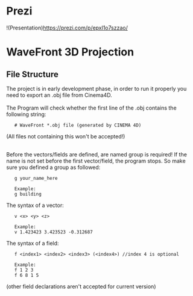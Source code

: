  # Prezi
  !(Presentation)https://prezi.com/p/epxl1o7szzao/
 
 # WaveFront 3D Projection

 ## File Structure
 The project is in early development phase, in order to run it properly you need to export an .obj file from Cinema4D.<br><br>
 The Program will check whether the first line of the .obj contains the following string:
 ```
	# WaveFront *.obj file (generated by CINEMA 4D)
 ```
 (All files not containing this won't be accepted!)<br><br>
 
 Before the vectors/fields are defined, are named group is required! If the name is not set before the first vector/field, the program stops. So make sure you defined a group as followed:
 ```
	g your_name_here
	
	Example:
	g building
 ```
 
 The syntax of a vector:
 ```
	v <x> <y> <z>
	
	Example:
	v 1.423423 3.423523 -0.312687
 ```
 
  The syntax of a field:
 ```
	f <index1> <index2> <index3> (<index4>) //index 4 is optional
	
	Example:
	f 1 2 3
	f 6 8 1 5
 ```
 (other field declarations aren't accepted for current version)
